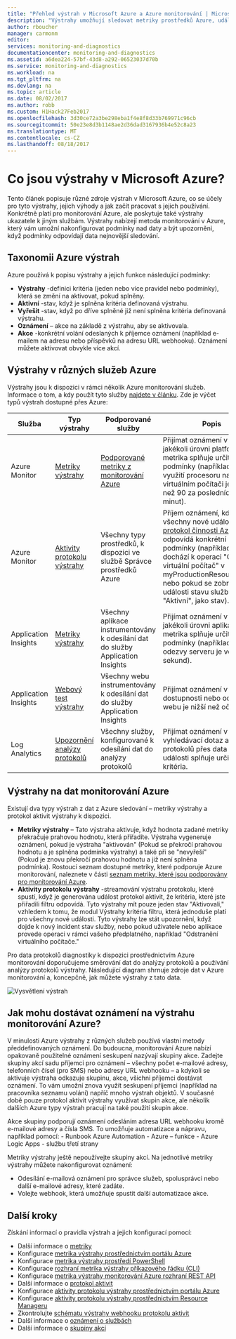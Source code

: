 ```yaml
---
title: "Přehled výstrah v Microsoft Azure a Azure monitorování | Microsoft Docs"
description: "Výstrahy umožňují sledovat metriky prostředků Azure, události nebo protokoly a být upozorněni, když je splněna podmínka, které zadáte."
author: rboucher
manager: carmonm
editor: 
services: monitoring-and-diagnostics
documentationcenter: monitoring-and-diagnostics
ms.assetid: a6dea224-57bf-43d8-a292-06523037d70b
ms.service: monitoring-and-diagnostics
ms.workload: na
ms.tgt_pltfrm: na
ms.devlang: na
ms.topic: article
ms.date: 08/02/2017
ms.author: robb
ms.custom: H1Hack27Feb2017
ms.openlocfilehash: 3d30ce72a3be298eba1f4e8f8d33b769971c96cb
ms.sourcegitcommit: 50e23e8d3b1148ae2d36dad3167936b4e52c8a23
ms.translationtype: MT
ms.contentlocale: cs-CZ
ms.lasthandoff: 08/18/2017
---
```

# <a name="what-are-alerts-in-microsoft-azure"></a>Co jsou výstrahy v Microsoft Azure?
Tento článek popisuje různé zdroje výstrah v Microsoft Azure, co se účely pro tyto výstrahy, jejich výhody a jak začít pracovat s jejich používání. Konkrétně platí pro monitorování Azure, ale poskytuje také výstrahy ukazatele k jiným službám. Výstrahy nabízejí metoda monitorování v Azure, který vám umožní nakonfigurovat podmínky nad daty a být upozorněni, když podmínky odpovídají data nejnovější sledování.

## <a name="taxonomy-of-azure-alerts"></a>Taxonomii Azure výstrah
Azure používá k popisu výstrahy a jejich funkce následující podmínky:
* **Výstrahy** -definici kritéria (jeden nebo více pravidel nebo podmínky), která se změní na aktivovat, pokud splněny.
* **Aktivní** -stav, když je splněna kritéria definovaná výstrahu.
* **Vyřešit** -stav, když po dříve splněné již není splněna kritéria definovaná výstrahu.
* **Oznámení** – akce na základě z výstrahu, aby se aktivovala.
* **Akce** -konkrétní volání odeslaných k příjemce oznámení (například e-mailem na adresu nebo příspěvků na adresu URL webhooku). Oznámení můžete aktivovat obvykle více akcí.

## <a name="alerts-in-different-azure-services"></a>Výstrahy v různých služeb Azure
Výstrahy jsou k dispozici v rámci několik Azure monitorování služeb. Informace o tom, a kdy použít tyto služby [najdete v článku](./monitoring-overview.md). Zde je výčet typů výstrah dostupné přes Azure:

| Služba | Typ výstrahy | Podporované služby | Popis |
|---|---|---|---|
| Azure Monitor | [Metriky výstrahy](./insights-alerts-portal.md) | [Podporované metriky z monitorování Azure](./monitoring-supported-metrics.md) | Přijímat oznámení v případě jakékoli úrovni platformy metrika splňuje určité podmínky (například % využití procesoru na virtuálním počítači je větší než 90 za posledních 5 minut). |
| Azure Monitor | [Aktivity protokolu výstrahy](./monitoring-activity-log-alerts.md) | Všechny typy prostředků, k dispozici ve službě Správce prostředků Azure | Příjem oznámení, když se všechny nové události v [protokol činnosti Azure](./monitoring-overview-activity-logs.md) odpovídá konkrétní podmínky (například kdy dochází k operaci "Odstranit virtuální počítač" v myProductionResourceGroup nebo pokud se zobrazí nové události stavu služby s "Aktivní", jako stav). |
| Application Insights | [Metriky výstrahy](../application-insights/app-insights-alerts.md) | Všechny aplikace instrumentovány k odesílání dat do služby Application Insights | Přijímat oznámení v případě jakékoli úrovni aplikace metrika splňuje určité podmínky (například doba odezvy serveru je větší než 2 sekund). |
| Application Insights | [Webový test výstrahy](../application-insights/app-insights-monitor-web-app-availability.md) | Všechny webu instrumentovány k odesílání dat do služby Application Insights | Přijímat oznámení v případě dostupnosti nebo odezvy webu je nižší než očekávání. |
| Log Analytics | [Upozornění analýzy protokolů](../log-analytics/log-analytics-alerts.md) | Všechny služby, konfigurované k odesílání dat do analýzy protokolů | Přijímat oznámení v případě vyhledávací dotaz analýzy protokolů přes data metriky a události splňuje určitá kritéria. |

## <a name="alerts-on-azure-monitor-data"></a>Výstrahy na dat monitorování Azure
Existují dva typy výstrah z dat z Azure sledování – metriky výstrahy a protokol aktivit výstrahy k dispozici.

* **Metriky výstrahy** – Tato výstraha aktivuje, když hodnota zadané metriky překračuje prahovou hodnotu, která přiřadíte. Výstraha vygeneruje oznámení, pokud je výstraha "aktivován" (Pokud se překročí prahovou hodnotu a je splněna podmínka výstrahy) a také při se "nevyřeší" (Pokud je znovu překročí prahovou hodnotu a již není splněna podmínka). Rostoucí seznam dostupné metriky, které podporuje Azure monitorování, naleznete v části [seznam metriky, které jsou podporovány pro monitorování Azure](monitoring-supported-metrics.md).
* **Aktivity protokolu výstrahy** -streamování výstrahu protokolu, které spustí, když je generována událost protokol aktivit, že kritéria, které jste přiřadili filtru odpovídá. Tyto výstrahy mít pouze jeden stav "Aktivovali," vzhledem k tomu, že modul Výstrahy kritéria filtru, která jednoduše platí pro všechny nové události. Tyto výstrahy lze stát upozornění, když dojde k nový incident stav služby, nebo pokud uživatele nebo aplikace provede operaci v rámci vašeho předplatného, například "Odstranění virtuálního počítače."

Pro data protokolů diagnostiky k dispozici prostřednictvím Azure monitorování doporučujeme směrování dat do analýzy protokolů a používání analýzy protokolů výstrahy. Následující diagram shrnuje zdroje dat v Azure monitorování a, koncepčně, jak můžete výstrahy z tato data.

![Vysvětlení výstrah](./media/monitoring-overview-alerts/Alerts_Overview_Resource_v4.png)

## <a name="how-do-i-receive-a-notification-on-an-azure-monitor-alert"></a>Jak mohu dostávat oznámení na výstrahu monitorování Azure?
V minulosti Azure výstrahy z různých služeb používá vlastní metody předdefinovaných oznámení. Do budoucna, monitorování Azure nabízí opakovaně použitelné oznámení seskupení nazývají skupiny akce. Zadejte skupiny akcí sadu příjemci pro oznámení – všechny počet e-mailové adresy, telefonních čísel (pro SMS) nebo adresy URL webhooku – a kdykoli se aktivuje výstraha odkazuje skupinu, akce, všichni příjemci dostávat oznámení. To vám umožní znova využít seskupení příjemci (například na pracovníka seznamu volání) napříč mnoho výstrah objektů. V současné době pouze protokol aktivit výstrahy využívat skupin akce, ale několik dalších Azure typy výstrah pracují na také použití skupin akce.

Akce skupiny podporují oznámení odesláním adresa URL webhooku kromě e-mailové adresy a čísla SMS. To umožňuje automatizace a nápravu, například pomocí:
    - Runbook Azure Automation
    - Azure – funkce
    - Azure Logic Apps
    - službu třetí strany

Metriky výstrahy ještě nepoužívejte skupiny akcí. Na jednotlivé metriky výstrahy můžete nakonfigurovat oznámení:
* Odesílání e-mailová oznámení pro správce služeb, spolusprávci nebo další e-mailové adresy, které zadáte.
* Volejte webhook, která umožňuje spustit další automatizace akce.

## <a name="next-steps"></a>Další kroky
Získání informací o pravidla výstrah a jejich konfigurací pomocí:

* Další informace o [metriky](monitoring-overview-metrics.md)
* Konfigurace [metrika výstrahy prostřednictvím portálu Azure](insights-alerts-portal.md)
* Konfigurace [metrika výstrahy prostředí PowerShell](insights-alerts-powershell.md)
* Konfigurace [rozhraní metrika výstrahy příkazového řádku (CLI)](insights-alerts-command-line-interface.md)
* Konfigurace [metrika výstrahy monitorování Azure rozhraní REST API](https://msdn.microsoft.com/library/azure/dn931945.aspx)
* Další informace o [protokol aktivit](monitoring-overview-activity-logs.md)
* Konfigurace [aktivity protokolu výstrahy prostřednictvím portálu Azure](monitoring-activity-log-alerts.md)
* Konfigurace [aktivity protokolu výstrahy prostřednictvím Resource Manageru](monitoring-create-activity-log-alerts-with-resource-manager-template.md)
* Zkontrolujte [schématu výstrahy webhooku protokolu aktivit](monitoring-activity-log-alerts-webhook.md)
* Další informace o [oznámení o službách](monitoring-service-notifications.md)
* Další informace o [skupiny akcí](monitoring-action-groups.md)
